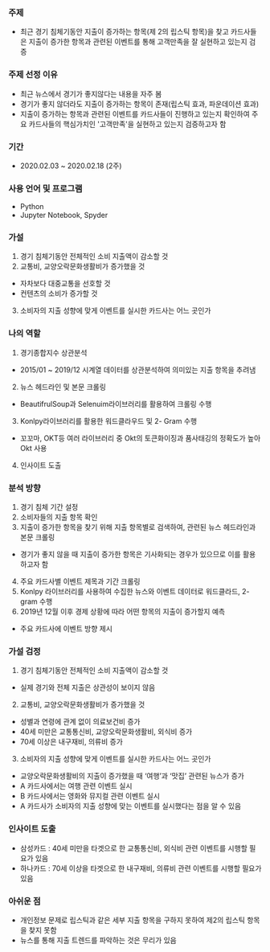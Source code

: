 ### 주제
- 최근 경기 침체기동안 지출이 증가하는 항목(제 2의 립스틱 항목)을 찾고 카드사들은 지출이 증가한 항목과 관련된 이벤트를 통해 고객만족을 잘 실현하고 있는지 검증


### 주제 선정 이유
- 최근 뉴스에서 경기가 좋지않다는 내용을 자주 봄
- 경기가 좋지 않더라도 지출이 증가하는 항목이 존재(립스틱 효과, 파운데이션 효과)
- 지출이 증가하는 항목과 관련된 이벤트를 카드사들이 진행하고 있는지 확인하여 주요 카드사들의 핵심가치인 '고객만족'을 실현하고 있는지 검증하고자 함

### 기간
- 2020.02.03 ~ 2020.02.18 (2주)

### 사용 언어 및 프로그램
- Python
- Jupyter Notebook, Spyder

### 가설
1. 경기 침체기동안 전체적인 소비 지출액이 감소할 것
2. 교통비, 교양오락문화생활비가 증가했을 것
  - 자차보다 대중교통을 선호할 것
  - 컨텐츠의 소비가 증가할 것
3. 소비자의 지출 성향에 맞게 이벤트를 실시한 카드사는 어느 곳인가


### 나의 역할
1. 경기종합지수 상관분석
- 2015/01 ~ 2019/12 시계열 데이터를 상관분석하여 의미있는 지출 항목을 추려냄
2. 뉴스 헤드라인 및 본문 크롤링
 - BeautifrulSoup과 Selenuim라이브러리를 활용하여 크롤링 수행
3. Konlpy라이브러리를 활용한 워드클라우드 및 2- Gram 수행
  - 꼬꼬마, OKT등 여러 라이브러리 중 Okt의 토큰화이징과 품사태깅의 정확도가 높아 Okt 사용
4. 인사이트 도출

### 분석 방향
1. 경기 침체 기간 설정
2. 소비자들의 지출 항목 확인
3. 지출이 증가한 항목을 찾기 위해 지출 항목별로 검색하여, 관련된 뉴스 헤드라인과 본문 크롤링
  - 경기가 좋지 않을 때 지출이 증가한 항목은 기사화되는 경우가 있으므로 이를 활용하고자 함
4. 주요 카드사별 이벤트 제목과 기간 크롤링
5. Konlpy 라이브러리를 사용하여 수집한 뉴스와 이벤트 데이터로 워드클라드, 2-gram 수행
6. 2019년 12월 이후 경제 상황에 따라 어떤 항목의 지출이 증가할지 예측
  - 주요 카드사에 이벤트 방향 제시


### 가설 검정 
1. 경기 침체기동안 전체적인 소비 지출액이 감소할 것
  - 실제 경기와 전체 지출은 상관성이 보이지 않음
  
2. 교통비, 교양오락문화생활비가 증가했을 것

- 성별과 연령에 관계 없이 의료보건비 증가
- 40세 미만은 교통통신비, 교양오락문화생활비, 외식비 증가
- 70세 이상은 내구재비, 의류비 증가

3. 소비자의 지출 성향에 맞게 이벤트를 실시한 카드사는 어느 곳인가
- 교양오락문화생활비의 지출이 증가했을 때 ‘여행’과 ‘맛집’ 관련된 뉴스가 증가
- A 카드사에서는 여행 관련 이벤트 실시
- B 카드사에서는 영화와 뮤지컬 관련 이벤트 실시
- A 카드사가 소비자의 지출 성향에 맞는 이벤트를 실시했다는 점을 알 수 있음


### 인사이트 도출
- 삼성카드 : 40세 미만을 타겟으로 한 교통통신비, 외식비 관련 이벤트를 시행할 필요가 있음
- 하나카드 : 70세 이상을 타겟으로 한 내구재비, 의류비 관련 이벤트를 시행할 필요가 있음


### 아쉬운 점
- 개인정보 문제로 립스틱과 같은 세부 지출 항목을 구하지 못하여 제2의 립스틱 항목을 찾지 못함
- 뉴스를 통해 지출 트렌드를 파악하는 것은 무리가 있음

